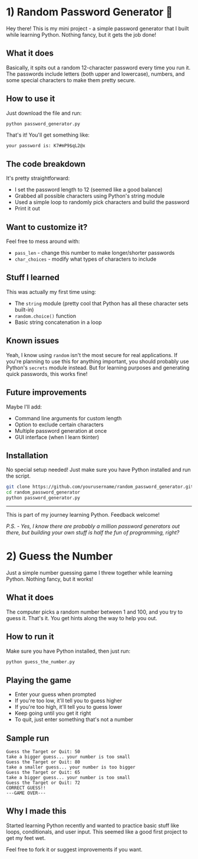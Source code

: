 # 1) Random Password Generator 🔐

Hey there! This is my mini project - a simple password generator that I built while learning Python. Nothing fancy, but it gets the job done!

## What it does

Basically, it spits out a random 12-character password every time you run it. The passwords include letters (both upper and lowercase), numbers, and some special characters to make them pretty secure.

## How to use it

Just download the file and run:
```bash
python password_generator.py
```

That's it! You'll get something like:
```
your password is: K7#mP9$qL2@x
```

## The code breakdown

It's pretty straightforward:
- I set the password length to 12 (seemed like a good balance)
- Grabbed all possible characters using Python's string module
- Used a simple loop to randomly pick characters and build the password
- Print it out

## Want to customize it?

Feel free to mess around with:
- `pass_len` - change this number to make longer/shorter passwords
- `char_choices` - modify what types of characters to include

## Stuff I learned

This was actually my first time using:
- The `string` module (pretty cool that Python has all these character sets built-in)
- `random.choice()` function
- Basic string concatenation in a loop

## Known issues

Yeah, I know using `random` isn't the most secure for real applications. If you're planning to use this for anything important, you should probably use Python's `secrets` module instead. But for learning purposes and generating quick passwords, this works fine!

## Future improvements

Maybe I'll add:
- Command line arguments for custom length
- Option to exclude certain characters
- Multiple password generation at once
- GUI interface (when I learn tkinter)

## Installation

No special setup needed! Just make sure you have Python installed and run the script.

```bash
git clone https://github.com/yourusername/random_password_generator.git
cd random_password_generator
python password_generator.py
```

---

This is part of my journey learning Python. Feedback welcome! 

*P.S. - Yes, I know there are probably a million password generators out there, but building your own stuff is half the fun of programming, right?*



# 2) **Guess the Number**

Just a simple number guessing game I threw together while learning Python. Nothing fancy, but it works!

## What it does

The computer picks a random number between 1 and 100, and you try to guess it. That's it. You get hints along the way to help you out.

## How to run it

Make sure you have Python installed, then just run:
```bash
python guess_the_number.py
```

## Playing the game

- Enter your guess when prompted
- If you're too low, it'll tell you to guess higher
- If you're too high, it'll tell you to guess lower  
- Keep going until you get it right
- To quit, just enter something that's not a number

## Sample run

```
Guess the Target or Quit: 50
take a bigger guess... your number is too small
Guess the Target or Quit: 80  
take a smaller guess... your number is too bigger
Guess the Target or Quit: 65
take a bigger guess... your number is too small
Guess the Target or Quit: 72
CORRECT GUESS!!
---GAME OVER---
```

## Why I made this

Started learning Python recently and wanted to practice basic stuff like loops, conditionals, and user input. This seemed like a good first project to get my feet wet.

Feel free to fork it or suggest improvements if you want. 
